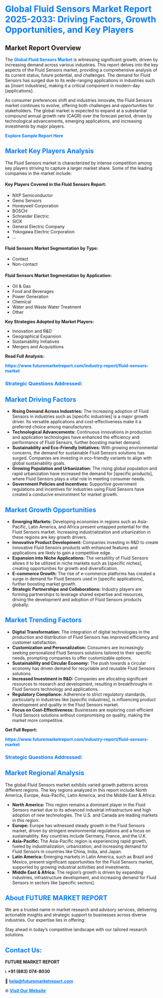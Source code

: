 <h1 style="color: #007BFF;">Global Fluid Sensors Market Report 2025-2033: Driving Factors, Growth Opportunities, and Key Players</h1>

<section id="overview">
<h2>Market Report Overview</h2>
<p>The <a href="https://www.futuremarketreport.com/industry-report/fluid-sensors-market" style="color: #007BFF; text-decoration: none;"><strong>Global Fluid Sensors Market</strong></a> is witnessing significant growth, driven by increasing demand across various industries. This report delves into the key aspects of the Fluid Sensors market, providing a comprehensive analysis of its current status, future potential, and challenges. The demand for Fluid Sensors has surged due to its wide-ranging applications in industries such as [insert industries], making it a critical component in modern-day [applications].</p>
<p>As consumer preferences shift and industries innovate, the Fluid Sensors market continues to evolve, offering both challenges and opportunities for stakeholders. The global market is expected to expand at a substantial compound annual growth rate (CAGR) over the forecast period, driven by technological advancements, emerging applications, and increasing investments by major players.</p>
</section>

<section id="overview">
<p><a href="https://www.futuremarketreport.com/request-sample/reportId=98156" style="color: #007BFF; text-decoration: none;"><strong>Explore Sample Report Here</strong></a></p>
</section>

<section id="key-players">
<h2 style="color: #007BFF;">Market Key Players Analysis</h2>
<p>The Fluid Sensors market is characterized by intense competition among key players striving to capture a larger market share. Some of the leading companies in the market include:</p>
<h4>Key Players Covered in the Fluid Sensors Report:</h4>
<ul><li>NXP Semiconductor</li><li>Gems Sensors</li><li>Honeywell Corporation</li><li>BOSCH</li><li>Schneider Electric</li><li>SICK</li><li>General Electric Company</li><li>Yokogawa Electric Corporation</li><li>...</li></ul>
<h4>Fluid Sensors Market Segmentation by Type:</h4>
<ul><li>Contact</li><li>Non-contact</li></ul>

<h4>Fluid Sensors Market Segmentation by Application:</h4>
<ul><li>Oil &amp; Gas</li><li>Food and Beverages</li><li>Power Generation</li><li>Chemical</li><li>Water and Waste Water Treatment</li><li>Other</li></ul>
<p><strong>Key Strategies Adopted by Market Players:</strong></p>
<ul>
<li>Innovation and R&D</li>
<li>Geographical Expansion</li>
<li>Sustainability Initiatives</li>
<li>Mergers and Acquisitions</li>
</ul>
</section>

<section>
<p><strong>Read Full Analysis: </strong></p><a href="https://www.futuremarketreport.com/industry-report/fluid-sensors-market" style="color: #007BFF; text-decoration: none;"><strong>https://www.futuremarketreport.com/industry-report/fluid-sensors-market</strong></a>
<h3 style="color: #007BFF;">Strategic Questions Addressed:</h3>
</section>

<section id="driving-factors">
<h2 style="color: #007BFF;">Market Driving Factors</h2>
<ul>
<li><strong>Rising Demand Across Industries:</strong> The increasing adoption of Fluid Sensors in industries such as [specific industries] is a major growth driver. Its versatile applications and cost-effectiveness make it a preferred choice among manufacturers.</li>
<li><strong>Technological Advancements:</strong> Continuous innovations in production and application technologies have enhanced the efficiency and performance of Fluid Sensors, further boosting market demand.</li>
<li><strong>Sustainability and Eco-Friendly Initiatives:</strong> With growing environmental concerns, the demand for sustainable Fluid Sensors solutions has surged. Companies are investing in eco-friendly variants to align with global sustainability goals.</li>
<li><strong>Growing Population and Urbanization:</strong> The rising global population and rapid urbanization have increased the demand for [specific products], where Fluid Sensors plays a vital role in meeting consumer needs.</li>
<li><strong>Government Policies and Incentives:</strong> Supportive government regulations and incentives for industries using Fluid Sensors have created a conducive environment for market growth.</li>
</ul>
</section>

<section id="growth-opportunities">
<h2 style="color: #007BFF;">Market Growth Opportunities</h2>
<ul>
<li><strong>Emerging Markets:</strong> Developing economies in regions such as Asia-Pacific, Latin America, and Africa present untapped potential for the Fluid Sensors market. Increasing industrialization and urbanization in these regions are key growth drivers.</li>
<li><strong>Innovative Product Development:</strong> Companies investing in R&D to create innovative Fluid Sensors products with enhanced features and applications are likely to gain a competitive edge.</li>
<li><strong>Expansion into Niche Applications:</strong> The versatility of Fluid Sensors allows it to be utilized in niche markets such as [specific niches], creating opportunities for growth and diversification.</li>
<li><strong>E-commerce Growth:</strong> The rise of e-commerce platforms has created a surge in demand for Fluid Sensors used in [specific applications], further boosting market growth.</li>
<li><strong>Strategic Partnerships and Collaborations:</strong> Industry players are forming partnerships to leverage shared expertise and resources, driving the development and adoption of Fluid Sensors products globally.</li>
</ul>
</section>

<section id="trending-factors">
<h2 style="color: #007BFF;">Market Trending Factors</h2>
<ul>
<li><strong>Digital Transformation:</strong> The integration of digital technologies in the production and distribution of Fluid Sensors has improved efficiency and customer satisfaction.</li>
<li><strong>Customization and Personalization:</strong> Consumers are increasingly seeking personalized Fluid Sensors solutions tailored to their specific needs, prompting companies to offer customizable options.</li>
<li><strong>Sustainability and Circular Economy:</strong> The push towards a circular economy has driven demand for recyclable and reusable Fluid Sensors solutions.</li>
<li><strong>Increased Investment in R&D:</strong> Companies are allocating significant resources to research and development, resulting in breakthroughs in Fluid Sensors technology and applications.</li>
<li><strong>Regulatory Compliance:</strong> Adherence to strict regulatory standards, particularly in industries like [specific industries], is influencing product development and quality in the Fluid Sensors market.</li>
<li><strong>Focus on Cost-Effectiveness:</strong> Businesses are exploring cost-efficient Fluid Sensors solutions without compromising on quality, making the market more competitive.</li>
</ul>
</section>

<section>
<p><strong>Get Full Report: </strong></p><a href="https://www.futuremarketreport.com/industry-report/fluid-sensors-market" style="color: #007BFF; text-decoration: none;"><strong>https://www.futuremarketreport.com/industry-report/fluid-sensors-market</strong></a>
<h3 style="color: #007BFF;">Strategic Questions Addressed:</h3>
</section>


<section id="regional-analysis">
<h2 style="color: #007BFF;">Market Regional Analysis</h2>
<p>The global Fluid Sensors market exhibits varied growth patterns across different regions. The key regions analyzed in this report include North America, Europe, Asia-Pacific, Latin America, and the Middle East & Africa:</p>
<ul>
<li><strong>North America:</strong> This region remains a dominant player in the Fluid Sensors market due to its advanced industrial infrastructure and high adoption of new technologies. The U.S. and Canada are leading markets in this region.</li>
<li><strong>Europe:</strong> Europe has witnessed steady growth in the Fluid Sensors market, driven by stringent environmental regulations and a focus on sustainability. Key countries include Germany, France, and the U.K.</li>
<li><strong>Asia-Pacific:</strong> The Asia-Pacific region is experiencing rapid growth, fueled by industrialization, urbanization, and increasing demand for Fluid Sensors in countries like China, India, and Japan.</li>
<li><strong>Latin America:</strong> Emerging markets in Latin America, such as Brazil and Mexico, present significant opportunities for the Fluid Sensors market, supported by growing industrial activities and investments.</li>
<li><strong>Middle East & Africa:</strong> The region’s growth is driven by expanding industries, infrastructure development, and increasing demand for Fluid Sensors in sectors like [specific sectors].</li>
</ul>
</section>

<footer>
<h2 style="color: #007BFF;">About FUTURE MARKET REPORT</h2>
<p>We are a trusted name in market research and advisory services, delivering actionable insights and strategic support to businesses across diverse industries. Our expertise lies in offering:</p>

<p>Stay ahead in today’s competitive landscape with our tailored research solutions.</p>

<h2 style="color: #007BFF;">Contact Us:</h2>
<p><strong>FUTURE MARKET REPORT</strong></p>
<p>📞 <strong>+91 (883) 074-8030</strong></p>
<p>📧 <strong><a href="mailto:help@futuremarketreport.com" style="color: #007BFF;">help@futuremarketreport.com</a></strong></p>
<p>🌐 <strong><a href="https://www.futuremarketreport.com/" style="color: #007BFF;">Visit Our Website</a></strong></p>
</footer>